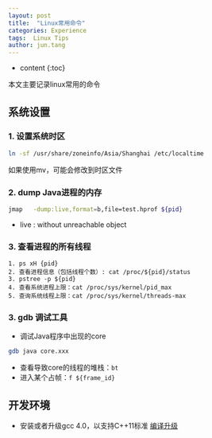 ```yaml
---
layout: post
title:  "Linux常用命令"
categories: Experience
tags:  Linux Tips
author: jun.tang
---
```


* content
{:toc}

本文主要记录linux常用的命令

## 系统设置
### 1. 设置系统时区
```bash
ln -sf /usr/share/zoneinfo/Asia/Shanghai /etc/localtime
```
如果使用mv，可能会修改到时区文件

### 2. dump Java进程的内存
```bash
jmap   -dump:live,format=b,file=test.hprof ${pid}
```
* live : without unreachable object

### 3. 查看进程的所有线程
    1. ps xH {pid}
    2. 查看进程信息（包括线程个数）: cat /proc/${pid}/status
    3. pstree -p ${pid}
    4. 查看系统进程上限：cat /proc/sys/kernel/pid_max
    5. 查询系统线程上限：cat /proc/sys/kernel/threads-max






### 3. gdb 调试工具
* 调试Java程序中出现的core
```bash
gdb java core.xxx
```
* 查看导致core的线程的堆栈：`bt`
* 进入某个占帧：`f ${frame_id}`


## 开发环境
* 安装或者升级gcc 4.0，以支持C++11标准
[编译升级](https://www.cnblogs.com/lizhenghn/p/3550996.html)
